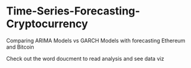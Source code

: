 # Time-Series-Forecasting-Cryptocurrency
Comparing ARIMA Models vs GARCH Models with forecasting Ethereum and Bitcoin

Check out the word doucment to read analysis and see data viz

